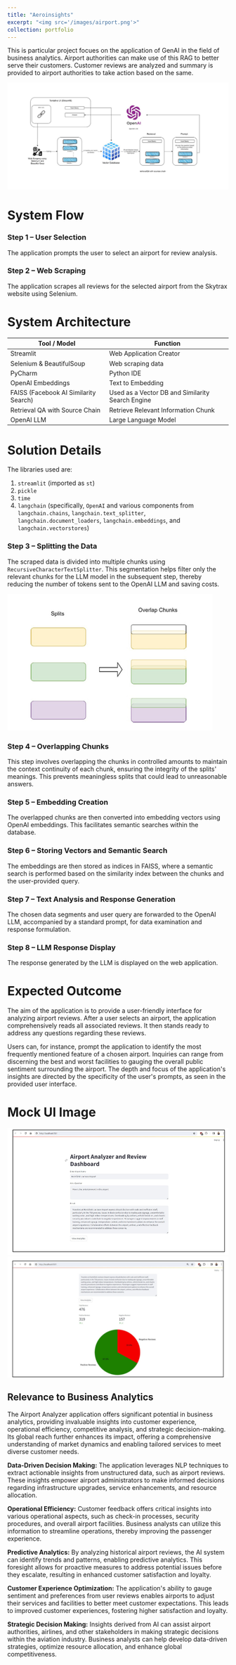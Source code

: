 ```yaml
---
title: "Aeroinsights"
excerpt: "<img src='/images/airport.png'>"
collection: portfolio
---
```


This is particular project focues on the application of GenAI in the field of business analytics. Airport authorities can make use of this RAG to better serve their customers. Customer reviews are analyzed and summary is provided to airport authorities to take action based on the same.

![Airplane](/images/block-diagram.png)

# System Flow

### Step 1 – User Selection
The application prompts the user to select an airport for review analysis.

### Step 2 – Web Scraping
The application scrapes all reviews for the selected airport from the Skytrax website using Selenium.

# System Architecture

| **Tool / Model**                        | **Function**                                         |
|-----------------------------------------|------------------------------------------------------|
| Streamlit                               | Web Application Creator                              |
| Selenium & BeautifulSoup                | Web scraping data                                    |
| PyCharm                                 | Python IDE                                           |
| OpenAI Embeddings                       | Text to Embedding                                    |
| FAISS (Facebook AI Similarity Search)   | Used as a Vector DB and Similarity Search Engine     |
| Retrieval QA with Source Chain          | Retrieve Relevant Information Chunk                  |
| OpenAI LLM                              | Large Language Model                                 |

# Solution Details

The libraries used are:
1. `streamlit` (imported as `st`)
2. `pickle`
3. `time`
4. `langchain` (specifically, `OpenAI` and various components from `langchain.chains`, `langchain.text_splitter`, `langchain.document_loaders`, `langchain.embeddings`, and `langchain.vectorstores`)

### Step 3 – Splitting the Data
The scraped data is divided into multiple chunks using `RecursiveCharacterTextSplitter`. This segmentation helps filter only the relevant chunks for the LLM model in the subsequent step, thereby reducing the number of tokens sent to the OpenAI LLM and saving costs.

![Split](/images/split.png)

### Step 4 – Overlapping Chunks
This step involves overlapping the chunks in controlled amounts to maintain the context continuity of each chunk, ensuring the integrity of the splits' meanings. This prevents meaningless splits that could lead to unreasonable answers.

### Step 5 – Embedding Creation
The overlapped chunks are then converted into embedding vectors using OpenAI embeddings. This facilitates semantic searches within the database.

### Step 6 – Storing Vectors and Semantic Search
The embeddings are then stored as indices in FAISS, where a semantic search is performed based on the similarity index between the chunks and the user-provided query.

### Step 7 – Text Analysis and Response Generation
The chosen data segments and user query are forwarded to the OpenAI LLM, accompanied by a standard prompt, for data examination and response formulation.

### Step 8 – LLM Response Display
The response generated by the LLM is displayed on the web application.

# Expected Outcome

The aim of the application is to provide a user-friendly interface for analyzing airport reviews. After a user selects an airport, the application comprehensively reads all associated reviews. It then stands ready to address any questions regarding these reviews.

Users can, for instance, prompt the application to identify the most frequently mentioned feature of a chosen airport. Inquiries can range from discerning the best and worst facilities to gauging the overall public sentiment surrounding the airport. The depth and focus of the application's insights are directed by the specificity of the user's prompts, as seen in the provided user interface.

# Mock UI Image
![UI-1](/images/UI-1.png)
![UI-2](/images/UI-2.png)


## Relevance to Business Analytics

The Airport Analyzer application offers significant potential in business analytics, providing invaluable insights into customer experience, operational efficiency, competitive analysis, and strategic decision-making. Its global reach further enhances its impact, offering a comprehensive understanding of market dynamics and enabling tailored services to meet diverse customer needs.

**Data-Driven Decision Making:**
The application leverages NLP techniques to extract actionable insights from unstructured data, such as airport reviews. These insights empower airport administrators to make informed decisions regarding infrastructure upgrades, service enhancements, and resource allocation.

**Operational Efficiency:**
Customer feedback offers critical insights into various operational aspects, such as check-in processes, security procedures, and overall airport facilities. Business analysts can utilize this information to streamline operations, thereby improving the passenger experience.

**Predictive Analytics:**
By analyzing historical airport reviews, the AI system can identify trends and patterns, enabling predictive analytics. This foresight allows for proactive measures to address potential issues before they escalate, resulting in enhanced customer satisfaction and loyalty.

**Customer Experience Optimization:**
The application's ability to gauge sentiment and preferences from user reviews enables airports to adjust their services and facilities to better meet customer expectations. This leads to improved customer experiences, fostering higher satisfaction and loyalty.

**Strategic Decision Making:**
Insights derived from AI can assist airport authorities, airlines, and other stakeholders in making strategic decisions within the aviation industry. Business analysts can help develop data-driven strategies, optimize resource allocation, and enhance global competitiveness.



